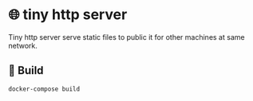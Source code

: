 # :globe_with_meridians: tiny http server
Tiny http server serve static files to public it for other machines at same network.

## :wrench: Build

```
docker-compose build
```

